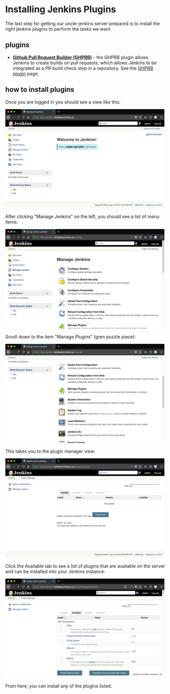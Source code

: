 # Installing Jenkins Plugins

The last step for getting our uncle-jenkins server prepared
is to install the right jenkins plugins to perform the tasks
we want.

## plugins

* [**Github Pull Request Builder (GHPRB)**](plugins_ghprb.md) - the GHPRB
  plugin allows Jenkins to create builds on pull requests, which allows Jenkins
  to be integrated as a PR build check step in a repository. See the
  [GHPRB plugin](plugins_ghprb.md) page.

## how to install plugins

Once you are logged in you should see a view like this:

<img src="/images/jenkins-login-post.png" width="500px" />

After clicking "Manage Jenkins" on the left, you should see a list of menu items:

<img src="/images/jenkins-manage.png" width="500px" />

Scroll down to the item "Manage Plugins" (gren puzzle piece):

<img src="/images/jenkins-manage-2.png" width="500px" />

This takes you to the plugin manager view:

<img src="/images/jenkins-pm.png" width="500px" />

Click the Available tab to see a list of plugins that are available on the
server and can be installed into your Jenkins instance:

<img src="/images/jenkins-pm-avail.png" width="500px" />

From here, you can install any of the plugins listed.

